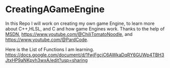 # CreatingAGameEngine
In this Repo I will work on creating my own game Engine, to learn more about C++,HLSL, and C and how game Engines work. Thanks to the help of [MSDN](https://learn.microsoft.com/en-us/windows/win32/api/d3d11/nf-d3d11-id3d11device-createbuffer), https://www.youtube.com/@ChiliTomatoNoodle, and https://www.youtube.com/@PardCode. 

Here is the List of Functions I am learning.
https://docs.google.com/document/d/1fwjFgcjC6AWkaDqRY6GUWp4TBH3JtxHP9aNKpvh3wxA/edit?usp=sharing
